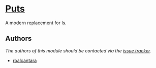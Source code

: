 # [Puts][1]

A modern replacement for ls.

## Authors

*The authors of this module should be contacted via the [issue tracker][1].*

- [roalcantara](https://github.com/roalcantara)

[1]: https://the.exa.website/
